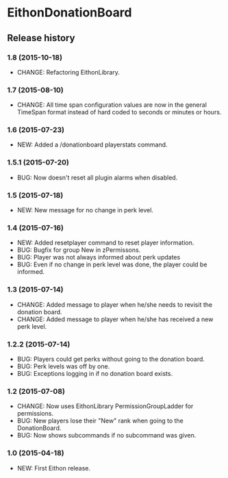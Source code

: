 # EithonDonationBoard

## Release history

### 1.8 (2015-10-18)

* CHANGE: Refactoring EithonLibrary.

### 1.7 (2015-08-10)

* CHANGE: All time span configuration values are now in the general TimeSpan format instead of hard coded to seconds or minutes or hours.

### 1.6 (2015-07-23)

* NEW: Added a /donationboard playerstats command.

### 1.5.1 (2015-07-20)

* BUG: Now doesn't reset all plugin alarms when disabled.

### 1.5 (2015-07-18)

* NEW: New message for no change in perk level.

### 1.4 (2015-07-16)

* NEW: Added resetplayer command to reset player information.
* BUG: Bugfix for group New in zPermissons.
* BUG: Player was not always informed about perk updates
* BUG: Even if no change in perk level was done, the player could be informed. 

### 1.3 (2015-07-14)

* CHANGE: Added message to player when he/she needs to revisit the donation board.
* CHANGE: Added message to player when he/she has received a new perk level.

### 1.2.2 (2015-07-14)

* BUG: Players could get perks without going to the donation board.
* BUG: Perk levels was off by one.
* BUG: Exceptions logging in if no donation board exists.

### 1.2 (2015-07-08)

* CHANGE: Now uses EithonLibrary PermissionGroupLadder for permissions.
* BUG: New players lose their "New" rank when going to the DonationBoard.
* BUG: Now shows subcommands if no subcommand was given.

### 1.0 (2015-04-18)

* NEW: First Eithon release.


